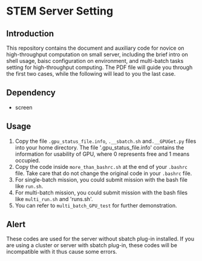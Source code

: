 # STEM Server Setting
## Introduction
This repository contains the document and auxiliary code for novice on high-throughput computation on small server, including the brief intro on shell usage, baisc configuration on environment, and multi-batch tasks setting for high-throughput computing. The PDF file will guide you through the first two cases, while the following will lead to you the last case.

## Dependency
- screen

## Usage
1. Copy the file `.gpu_status_file.info`, `.__sbatch.sh` and`.__GPUGet.py` files into your home directory. The file '.gpu_status_file.info' contains the information for usability of GPU, where 0 represents free and 1 means occupied.
2. Copy the code inside `more_than_bashrc.sh` at the end of your `.bashrc` file. Take care that do not change the original code in your `.bashrc` file.
3. For single-batch mission, you could submit mission with the bash file like `run.sh`.
4. For multi-batch mission, you could submit mission with the bash files like `multi_run.sh` and 'runs.sh'.
5. You can refer to `multi_batch_GPU_test` for further demonstration.

## Alert
These codes are used for the server without sbatch plug-in installed. If you are using a cluster or server with sbatch plug-in, these codes will be incompatible with it thus cause some errors.
